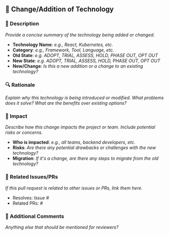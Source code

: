 ## 🚀 Change/Addition of Technology

### 📄 Description
_Provide a concise summary of the technology being added or changed._

- **Technology Name**: _e.g., React, Kubernetes, etc._
- **Category**: _e.g., Framework, Tool, Language, etc._
- **Old State**: _e.g. ADOPT, TRIAL, ASSESS, HOLD, PHASE OUT, OPT OUT_
- **New State**: _e.g. ADOPT, TRIAL, ASSESS, HOLD, PHASE OUT, OPT OUT_
- **New/Change**: _Is this a new addition or a change to an existing technology?_

### 🔍 Rationale
_Explain why this technology is being introduced or modified. What problems does it solve? What are the benefits over existing options?_

### 🎯 Impact
_Describe how this change impacts the project or team. Include potential risks or concerns._

- **Who is impacted**: _e.g., all teams, backend developers, etc._
- **Risks**: _Are there any potential drawbacks or challenges with the new technology?_
- **Migration**: _If it's a change, are there any steps to migrate from the old technology?_

### 🔗 Related Issues/PRs
_If this pull request is related to other issues or PRs, link them here._

- Resolves: _Issue #_
- Related PRs: _#_

### 💬 Additional Comments
_Anything else that should be mentioned for reviewers?_
